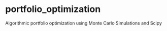 # portfolio_optimization
Algorithmic portfolio optimization using Monte Carlo Simulations and Scipy
